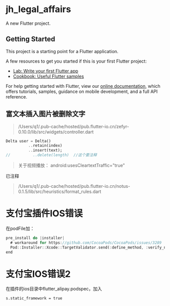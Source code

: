 # jh_legal_affairs

A new Flutter project.

## Getting Started

This project is a starting point for a Flutter application.

A few resources to get you started if this is your first Flutter project:

- [Lab: Write your first Flutter app](https://flutter.dev/docs/get-started/codelab)
- [Cookbook: Useful Flutter samples](https://flutter.dev/docs/cookbook)

For help getting started with Flutter, view our
[online documentation](https://flutter.dev/docs), which offers tutorials,
samples, guidance on mobile development, and a full API reference.

## 富文本插入图片被删除文字

> /Users/q1/.pub-cache/hosted/pub.flutter-io.cn/zefyr-0.10.0/lib/src/widgets/controller.dart

```dart
Delta user = Delta()
          ..retain(index)
          ..insert(text);
//          ..delete(length)  //这个要注释
```

> 关于视频播放：
      android:usesCleartextTraffic="true"

已注释
> /Users/q1/.pub-cache/hosted/pub.flutter-io.cn/notus-0.1.5/lib/src/heuristics/format_rules.dart

# 支付宝插件IOS错误

在podFile加：
```dart
pre_install do |installer|
  # workaround for https://github.com/CocoaPods/CocoaPods/issues/3289
  Pod::Installer::Xcode::TargetValidator.send(:define_method, :verify_no_static_framework_transitive_dependencies) {}
end
```

# 支付宝IOS错误2
在插件的ios目录中flutter_alipay.podspec，加入
```
s.static_framework = true
```